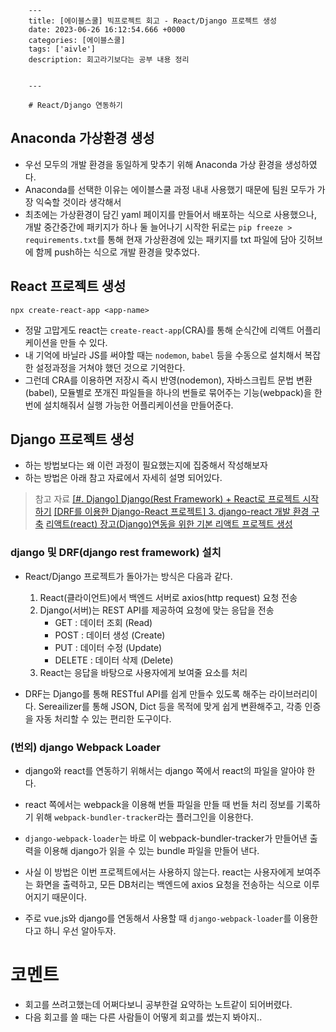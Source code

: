 

        ---
        title: [에이블스쿨] 빅프로젝트 회고 - React/Django 프로젝트 생성
        date: 2023-06-26 16:12:54.666 +0000
        categories: [에이블스쿨]
        tags: ['aivle']
        description: 회고라기보다는 공부 내용 정리
        
        
        ---

        # React/Django 연동하기

## Anaconda 가상환경 생성

- 우선 모두의 개발 환경을 동일하게 맞추기 위해 Anaconda 가상 환경을 생성하였다.
- Anaconda를 선택한 이유는 에이블스쿨 과정 내내 사용했기 때문에 팀원 모두가 가장 익숙할 것이라 생각해서
- 최초에는 가상환경이 담긴 yaml 페이지를 만들어서 배포하는 식으로 사용했으나, 개발 중간중간에 패키지가 하나 둘 늘어나기 시작한 뒤로는 `pip freeze > requirements.txt`를 통해 현재 가상환경에 있는 패키지를 txt 파일에 담아 깃허브에 함께 push하는 식으로 개발 환경을 맞추었다.

## React 프로젝트 생성

`npx create-react-app <app-name>`

- 정말 고맙게도 react는 `create-react-app`(CRA)를 통해 순식간에 리액트 어플리케이션을 만들 수 있다.
- 내 기억에 바닐라 JS를 써야할 때는 `nodemon`, `babel` 등을 수동으로 설치해서 복잡한 설정과정을 거쳐야 했던 것으로 기억한다. 
- 그런데 CRA를 이용하면 저장시 즉시 반영(nodemon), 자바스크립트 문법 변환(babel), 모듈별로 쪼개진 파일들을 하나의 번들로 묶어주는 기능(webpack)을 한번에 설치해줘서 실행 가능한 어플리케이션을 만들어준다.

## Django 프로젝트 생성

- 하는 방법보다는 왜 이런 과정이 필요했는지에 집중해서 작성해보자
- 하는 방법은 아래 참고 자료에서 자세히 설명 되어있다.

> 참고 자료
> [[#. Django] Django(Rest Framework) + React로 프로젝트 시작하기](https://developer0809.tistory.com/92)
> [[DRF를 이용한 Django-React 프로젝트] 3. django-react 개발 환경 구축](https://velog.io/@in_g_ing__/django-react-%EA%B0%9C%EB%B0%9C%ED%99%98%EA%B2%BD-%EA%B5%AC%EC%B6%95)
> [리액트(react) 장고(Django)연동을 위한 기본 리액트 프로젝트 생성](https://losskatsu.github.io/frontend/react-basic-setup/#%EB%A6%AC%EC%95%A1%ED%8A%B8react-%EC%9E%A5%EA%B3%A0django%EC%97%B0%EB%8F%99%EC%9D%84-%EC%9C%84%ED%95%9C-%EA%B8%B0%EB%B3%B8-%EB%A6%AC%EC%95%A1%ED%8A%B8-%ED%94%84%EB%A1%9C%EC%A0%9D%ED%8A%B8-%EC%83%9D%EC%84%B1)

### django 및 DRF(django rest framework) 설치

- React/Django 프로젝트가 돌아가는 방식은 다음과 같다.
  1. React(클라이언트)에서 백엔드 서버로 axios(http request) 요청 전송
  2. Django(서버)는 REST API를 제공하여 요청에 맞는 응답을 전송
      - GET : 데이터 조회 (Read)
      - POST : 데이터 생성 (Create)
      - PUT : 데이터 수정 (Update)
      - DELETE : 데이터 삭제 (Delete)
  3. React는 응답을 바탕으로 사용자에게 보여줄 요소를 처리
  
- DRF는 Django를 통해 RESTful API를 쉽게 만들수 있도록 해주는 라이브러리이다. Sereailizer를 통해 JSON, Dict 등을 목적에 맞게 쉽게 변환해주고, 각종 인증을 자동 처리할 수 있는 편리한 도구이다.

### (번외) django Webpack Loader

- django와 react를 연동하기 위해서는 django 쪽에서 react의 파일을 알아야 한다.
- react 쪽에서는 webpack을 이용해 번들 파일을 만들 때 번들 처리 정보를 기록하기 위해 `webpack-bundler-tracker`라는 플러그인을 이용한다.
- `django-webpack-loader`는 바로 이 webpack-bundler-tracker가 만들어낸 출력을 이용해 django가 읽을 수 있는 bundle 파일을 만들어 낸다.


- 사실 이 방법은 이번 프로젝트에서는 사용하지 않는다. react는 사용자에게 보여주는 화면을 출력하고, 모든 DB처리는 백엔드에 axios 요청을 전송하는 식으로 이루어지기 때문이다.
- 주로 vue.js와 django를 연동해서 사용할 때 `django-webpack-loader`를 이용한다고 하니 우선 알아두자.

# 코멘트

- 회고를 쓰려고했는데 어쩌다보니 공부한걸 요약하는 노트같이 되어버렸다.
- 다음 회고를 쓸 때는 다른 사람들이 어떻게 회고를 썼는지 봐야지..

        